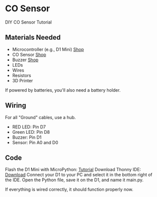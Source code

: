 # CO Sensor
DIY CO Sensor Tutorial

## Materials Needed

- Microcontroller (e.g., D1 Mini) [Shop](https://www.makershop.de/plattformen/d1-mini/wemos-d1-mini/)
- CO Sensor [Shop](https://www.makershop.de/sensoren/gas/mq-7-kohlenmonoxid-sensor/)
- Buzzer [Shop](https://www.az-delivery.de/products/buzzer-modul-passiv)
- LEDs
- Wires
- Resistors
- 3D Printer

If powered by batteries, you'll also need a battery holder.

## Wiring
For all "Ground" cables, use a hub.

- RED LED: Pin D7
- Green LED: Pin D8
- Buzzer: Pin D1
- Sensor: Pin A0 and D0

## Code

Flash the D1 Mini with MicroPython: [Tutorial](https://www.wemos.cc/en/latest/tutorials/d1/get_started_with_micropython_d1.html)
Download Thonny IDE: [Download](https://thonny.org/)
Connect your D1 to your PC and select it in the bottom right of the IDE.
Open the Python file, save it on the D1, and name it main.py.

If everything is wired correctly, it should function properly now.
